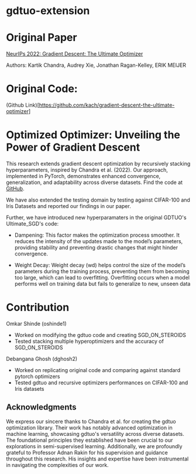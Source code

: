 # gdtuo-extension

# Original Paper

[NeurIPs 2022: Gradient Descent: The Ultimate Optimizer](https://proceedings.neurips.cc/paper_files/paper/2022/hash/36ce475705c1dc6c50a5956cedff3d01-Abstract-Conference.html)  

Authors: Kartik Chandra, Audrey Xie, Jonathan Ragan-Kelley, ERIK MEIJER

# Original Code: 

(Github Link)[https://github.com/kach/gradient-descent-the-ultimate-optimizer]

# Optimized Optimizer: Unveiling the Power of Gradient Descent 

This research extends gradient descent optimization by recursively stacking hyperparameters, inspired by Chandra et al. (2022). Our approach, implemented in PyTorch, demonstrates enhanced convergence, generalization, and adaptability across diverse datasets. Find the code at [GitHub](https://github.com/dghosh2/gdtuo-extension).

We have also extended the testing domain by testing against CIFAR-100 and Iris Datasets and reported our findings in our paper. 

Further, we have introduced new hyperparamaters in the original GDTUO's Ultimate_SGD's code:
- Dampening: This factor makes the optimization process smoother. It reduces the intensity of the updates made to the model’s parameters, providing stability and preventing drastic changes that might hinder convergence.

- Weight Decay: Weight decay (wd) helps control the size of the model’s parameters during the training process, preventing them from becoming too large, which can lead to overfitting. Overfitting occurs when a model performs well on training data but fails to generalize to new, unseen data

# Contribution

Omkar Shinde (oshinde1)
- Worked on modifying the gdtuo code and creating SGD_ON_STEROIDS
- Tested stacking multiple hyperoptimizers and the accuracy of SGD_ON_STEROIDS 

Debangana Ghosh (dghosh2)
- Worked on replicating original code and comparing against standard pytorch optimizers
- Tested gdtuo and recursive optimizers performances on CIFAR-100 and Iris datasets
  
## Acknowledgments

We express our sincere thanks to Chandra et al. for creating the gdtuo optimization library. Their work has notably advanced optimization in machine learning, showcasing gdtuo's versatility across diverse datasets. The foundational principles they established have been crucial to our explorations in semi-supervised learning. Additionally, we are profoundly grateful to Professor Adnan Rakin for his supervision and guidance throughout this research. His insights and expertise have been instrumental in navigating the complexities of our work.

